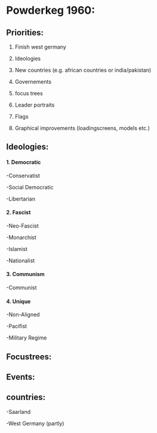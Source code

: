 # Powderkeg 1960:

## Priorities:
1. Finish west germany

2. Ideologies

3. New countries (e.g. african countries or india/pakistan)

4. Governements 

5. focus trees

6. Leader portraits

7. Flags

8. Graphical improvements (loadingscreens, models etc.)

## Ideologies:

#### 1. Democratic

-Conservatist

-Social Democratic

-Libertarian  


#### 2. Fascist
-Neo-Fascist

-Monarchist

-Islamist

-Nationalist


#### 3. Communism

-Communist

#### 4. Unique

-Non-Aligned

-Pacifist

-Military Regime

## Focustrees:


## Events:

## countries:

-Saarland

-West Germany (partly)
